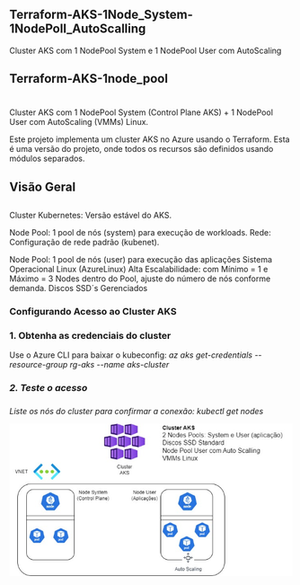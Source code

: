 ## Terraform-AKS-1Node_System-1NodePoll_AutoScalling
Cluster AKS com 1 NodePool System e 1 NodePool User com AutoScaling

## Terraform-AKS-1node_pool <h1>
Cluster AKS com 1 NodePool System (Control Plane AKS) + 1 NodePool User com AutoScaling (VMMs) Linux.

Este projeto implementa um cluster AKS no Azure usando o Terraform. Esta é uma versão do projeto, onde todos os recursos são definidos usando módulos separados.

##  Visão Geral <h2>
Cluster Kubernetes: Versão estável do AKS.

Node Pool: 1 pool de nós (system) para execução de workloads.
Rede: Configuração de rede padrão (kubenet).

Node Pool: 1 pool de nós (user) para execução das aplicações
Sistema Operacional Linux (AzureLinux)
Alta Escalabilidade: com Mínimo = 1 e Máximo = 3 Nodes dentro do Pool, ajuste do número de nós conforme demanda.
Discos SSD´s Gerenciados


### Configurando Acesso ao Cluster AKS <h3>
### 1. Obtenha as credenciais do cluster
Use o Azure CLI para baixar o kubeconfig:  <i> az aks get-credentials --resource-group rg-aks --name aks-cluster <i> 

### 2. Teste o acesso <h3>
Liste os nós do cluster para confirmar a conexão: <i> kubectl get nodes <i> 

![imagem do projeto](cluster.jpg)

